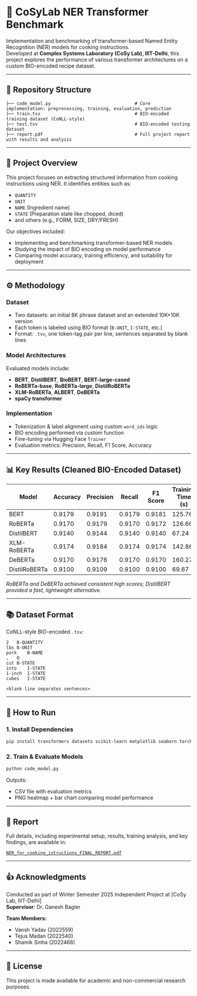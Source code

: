 # 🍳 CoSyLab NER Transformer Benchmark

Implementation and benchmarking of transformer-based Named Entity Recognition (NER) models for cooking instructions.  
Developed at **Complex Systems Laboratory (CoSy Lab), IIIT-Delhi**, this project explores the performance of various transformer architectures on a custom BIO-encoded recipe dataset.

---

## 📁 Repository Structure

```
├── code_model.py                                # Core implementation: preprocessing, training, evaluation, prediction
├── train.tsv                                    # BIO-encoded training dataset (CoNLL-style)
├── test.tsv                                     # BIO-encoded testing dataset
├── report.pdf                                   # Full project report with results and analysis
```

---

## 🧠 Project Overview

This project focuses on extracting structured information from cooking instructions using NER. It identifies entities such as:

- `QUANTITY`
- `UNIT`
- `NAME` (Ingredient name)
- `STATE` (Preparation state like chopped, diced)
- and others (e.g., FORM, SIZE, DRY/FRESH)

Our objectives included:
- Implementing and benchmarking transformer-based NER models
- Studying the impact of BIO encoding on model performance
- Comparing model accuracy, training efficiency, and suitability for deployment

---

## ⚙️ Methodology

### Dataset
- Two datasets: an initial 8K phrase dataset and an extended 10K+10K version
- Each token is labeled using BIO format (`B-UNIT`, `I-STATE`, etc.)
- Format: `.tsv`, one token-tag pair per line, sentences separated by blank lines

### Model Architectures
Evaluated models include:
- **BERT**, **DistilBERT**, **BioBERT**, **BERT-large-cased**
- **RoBERTa-base**, **RoBERTa-large**, **DistilRoBERTa**
- **XLM-RoBERTa**, **ALBERT**, **DeBERTa**
- **spaCy transformer**

### Implementation
- Tokenization & label alignment using custom `word_ids` logic
- BIO encoding performed via custom function
- Fine-tuning via Hugging Face `Trainer`
- Evaluation metrics: Precision, Recall, F1 Score, Accuracy

---

## 📊 Key Results (Cleaned BIO-Encoded Dataset)

| Model           | Accuracy | Precision | Recall | F1 Score | Training Time (s) |
|----------------|----------|-----------|--------|----------|--------------------|
| BERT           | 0.9179   | 0.9191    | 0.9179 | 0.9181   | 125.76             |
| RoBERTa        | 0.9170   | 0.9179    | 0.9170 | 0.9172   | 126.66             |
| DistilBERT     | 0.9140   | 0.9144    | 0.9140 | 0.9140   | 67.24              |
| XLM-RoBERTa    | 0.9174   | 0.9184    | 0.9174 | 0.9174   | 142.86             |
| DeBERTa        | 0.9170   | 0.9176    | 0.9170 | 0.9170   | 160.27             |
| DistilRoBERTa  | 0.9100   | 0.9109    | 0.9100 | 0.9100   | 69.67              |

*RoBERTa and DeBERTa achieved consistent high scores; DistilBERT provided a fast, lightweight alternative.*

---

## 📚 Dataset Format

CoNLL-style BIO-encoded `.tsv`:

```
2	B-QUANTITY
lbs	B-UNIT
pork	B-NAME
,	O
cut	B-STATE
into	I-STATE
1-inch	I-STATE
cubes	I-STATE

<blank line separates sentences>
```

---

## 🔄 How to Run

### 1. Install Dependencies
```bash
pip install transformers datasets scikit-learn matplotlib seaborn torch
```

### 2. Train & Evaluate Models
```bash
python code_model.py
```
Outputs:
- CSV file with evaluation metrics
- PNG heatmap + bar chart comparing model performance

---

## 📄 Report

Full details, including experimental setup, results, training analysis, and key findings, are available in:

[`NER_for_cooking_intructions_FINAL_REPORT.pdf`](./NER_for_cooking_intructions_FINAL_REPORT.pdf)

---

## 👍 Acknowledgments

Conducted as part of Winter Semester 2025 Independent Project at [CoSy Lab, IIIT-Delhi]  
**Supervisor**: Dr. Ganesh Bagler

**Team Members:**
- Vansh Yadav (2022559)  
- Tejus Madan (2022540)  
- Shamik Sinha (2022468)

---

## 📄 License

This project is made available for academic and non-commercial research purposes.
